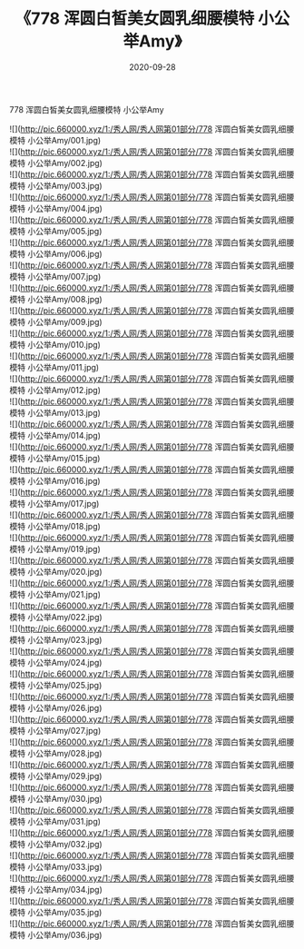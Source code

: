 ﻿---
layout: post
title:  《778 浑圆白皙美女圆乳细腰模特 小公举Amy》
date:   2020-09-28
img: http://pic.660000.xyz/1:/秀人网/秀人网第01部分/778 浑圆白皙美女圆乳细腰模特 小公举Amy/000.jpg
categories: [美女, 清纯, 唯美]
---

778 浑圆白皙美女圆乳细腰模特 小公举Amy

  ![](http://pic.660000.xyz/1:/秀人网/秀人网第01部分/778 浑圆白皙美女圆乳细腰模特 小公举Amy/001.jpg) <br> ![](http://pic.660000.xyz/1:/秀人网/秀人网第01部分/778 浑圆白皙美女圆乳细腰模特 小公举Amy/002.jpg) <br> ![](http://pic.660000.xyz/1:/秀人网/秀人网第01部分/778 浑圆白皙美女圆乳细腰模特 小公举Amy/003.jpg) <br> ![](http://pic.660000.xyz/1:/秀人网/秀人网第01部分/778 浑圆白皙美女圆乳细腰模特 小公举Amy/004.jpg) <br> ![](http://pic.660000.xyz/1:/秀人网/秀人网第01部分/778 浑圆白皙美女圆乳细腰模特 小公举Amy/005.jpg) <br> ![](http://pic.660000.xyz/1:/秀人网/秀人网第01部分/778 浑圆白皙美女圆乳细腰模特 小公举Amy/006.jpg) <br> ![](http://pic.660000.xyz/1:/秀人网/秀人网第01部分/778 浑圆白皙美女圆乳细腰模特 小公举Amy/007.jpg) <br> ![](http://pic.660000.xyz/1:/秀人网/秀人网第01部分/778 浑圆白皙美女圆乳细腰模特 小公举Amy/008.jpg) <br> ![](http://pic.660000.xyz/1:/秀人网/秀人网第01部分/778 浑圆白皙美女圆乳细腰模特 小公举Amy/009.jpg) <br> ![](http://pic.660000.xyz/1:/秀人网/秀人网第01部分/778 浑圆白皙美女圆乳细腰模特 小公举Amy/010.jpg) <br> ![](http://pic.660000.xyz/1:/秀人网/秀人网第01部分/778 浑圆白皙美女圆乳细腰模特 小公举Amy/011.jpg) <br> ![](http://pic.660000.xyz/1:/秀人网/秀人网第01部分/778 浑圆白皙美女圆乳细腰模特 小公举Amy/012.jpg) <br> ![](http://pic.660000.xyz/1:/秀人网/秀人网第01部分/778 浑圆白皙美女圆乳细腰模特 小公举Amy/013.jpg) <br> ![](http://pic.660000.xyz/1:/秀人网/秀人网第01部分/778 浑圆白皙美女圆乳细腰模特 小公举Amy/014.jpg) <br> ![](http://pic.660000.xyz/1:/秀人网/秀人网第01部分/778 浑圆白皙美女圆乳细腰模特 小公举Amy/015.jpg) <br> ![](http://pic.660000.xyz/1:/秀人网/秀人网第01部分/778 浑圆白皙美女圆乳细腰模特 小公举Amy/016.jpg) <br> ![](http://pic.660000.xyz/1:/秀人网/秀人网第01部分/778 浑圆白皙美女圆乳细腰模特 小公举Amy/017.jpg) <br> ![](http://pic.660000.xyz/1:/秀人网/秀人网第01部分/778 浑圆白皙美女圆乳细腰模特 小公举Amy/018.jpg) <br> ![](http://pic.660000.xyz/1:/秀人网/秀人网第01部分/778 浑圆白皙美女圆乳细腰模特 小公举Amy/019.jpg) <br> ![](http://pic.660000.xyz/1:/秀人网/秀人网第01部分/778 浑圆白皙美女圆乳细腰模特 小公举Amy/020.jpg) <br> ![](http://pic.660000.xyz/1:/秀人网/秀人网第01部分/778 浑圆白皙美女圆乳细腰模特 小公举Amy/021.jpg) <br> ![](http://pic.660000.xyz/1:/秀人网/秀人网第01部分/778 浑圆白皙美女圆乳细腰模特 小公举Amy/022.jpg) <br> ![](http://pic.660000.xyz/1:/秀人网/秀人网第01部分/778 浑圆白皙美女圆乳细腰模特 小公举Amy/023.jpg) <br> ![](http://pic.660000.xyz/1:/秀人网/秀人网第01部分/778 浑圆白皙美女圆乳细腰模特 小公举Amy/024.jpg) <br> ![](http://pic.660000.xyz/1:/秀人网/秀人网第01部分/778 浑圆白皙美女圆乳细腰模特 小公举Amy/025.jpg) <br> ![](http://pic.660000.xyz/1:/秀人网/秀人网第01部分/778 浑圆白皙美女圆乳细腰模特 小公举Amy/026.jpg) <br> ![](http://pic.660000.xyz/1:/秀人网/秀人网第01部分/778 浑圆白皙美女圆乳细腰模特 小公举Amy/027.jpg) <br> ![](http://pic.660000.xyz/1:/秀人网/秀人网第01部分/778 浑圆白皙美女圆乳细腰模特 小公举Amy/028.jpg) <br> ![](http://pic.660000.xyz/1:/秀人网/秀人网第01部分/778 浑圆白皙美女圆乳细腰模特 小公举Amy/029.jpg) <br> ![](http://pic.660000.xyz/1:/秀人网/秀人网第01部分/778 浑圆白皙美女圆乳细腰模特 小公举Amy/030.jpg) <br> ![](http://pic.660000.xyz/1:/秀人网/秀人网第01部分/778 浑圆白皙美女圆乳细腰模特 小公举Amy/031.jpg) <br> ![](http://pic.660000.xyz/1:/秀人网/秀人网第01部分/778 浑圆白皙美女圆乳细腰模特 小公举Amy/032.jpg) <br> ![](http://pic.660000.xyz/1:/秀人网/秀人网第01部分/778 浑圆白皙美女圆乳细腰模特 小公举Amy/033.jpg) <br> ![](http://pic.660000.xyz/1:/秀人网/秀人网第01部分/778 浑圆白皙美女圆乳细腰模特 小公举Amy/034.jpg) <br> ![](http://pic.660000.xyz/1:/秀人网/秀人网第01部分/778 浑圆白皙美女圆乳细腰模特 小公举Amy/035.jpg) <br> ![](http://pic.660000.xyz/1:/秀人网/秀人网第01部分/778 浑圆白皙美女圆乳细腰模特 小公举Amy/036.jpg) <br>